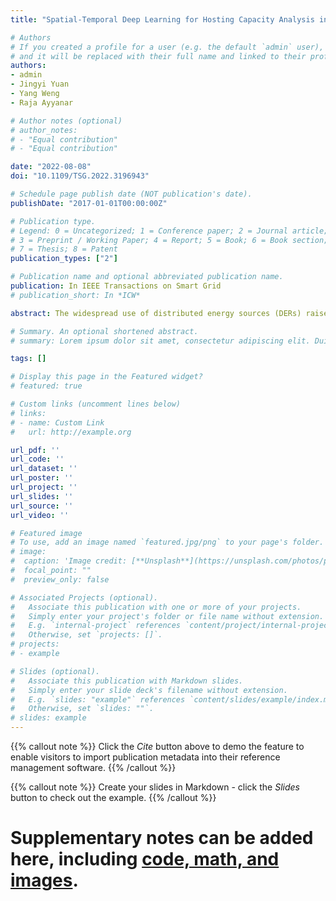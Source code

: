 ```yaml
---
title: "Spatial-Temporal Deep Learning for Hosting Capacity Analysis in Distribution Grids"

# Authors
# If you created a profile for a user (e.g. the default `admin` user), write the username (folder name) here 
# and it will be replaced with their full name and linked to their profile.
authors:
- admin
- Jingyi Yuan
- Yang Weng
- Raja Ayyanar

# Author notes (optional)
# author_notes:
# - "Equal contribution"
# - "Equal contribution"

date: "2022-08-08"
doi: "10.1109/TSG.2022.3196943"

# Schedule page publish date (NOT publication's date).
publishDate: "2017-01-01T00:00:00Z"

# Publication type.
# Legend: 0 = Uncategorized; 1 = Conference paper; 2 = Journal article;
# 3 = Preprint / Working Paper; 4 = Report; 5 = Book; 6 = Book section;
# 7 = Thesis; 8 = Patent
publication_types: ["2"]

# Publication name and optional abbreviated publication name.
publication: In IEEE Transactions on Smart Grid
# publication_short: In *ICW*

abstract: The widespread use of distributed energy sources (DERs) raises significant challenges for power system design, planning, and operation, leading to wide adaptation of tools on hosting capacity analysis (HCA). Traditional HCA methods conduct extensive power flow analysis. Due to the computation burden, these time-consuming methods fail to provide online hosting capacity (HC) in large distribution systems. To solve the problem, we first propose a deep learning-based problem formulation for HCA, which conducts offline training and determines HC in real time. The used learning model, long short-term memory (LSTM), implements historical time-series data to capture periodical patterns in distribution systems. However, directly applying LSTMs suffers from low accuracy due to the lack of consideration on spatial information, where location information like feeder topology is critical in nodal HCA. Therefore, we modify the forget gate function to dual forget gates, to capture the spatial correlation within the grid. Such a design turns the LSTM into the Spatial-Temporal LSTM (ST-LSTM). Moreover, as voltage violations are the most vital constraints in HCA, we design a voltage sensitivity gate to increase accuracy further. The results of LSTMs and ST-LSTMs on feeders, such as IEEE 34-, 123-bus feeders, and utility feeders, validate our designs.

# Summary. An optional shortened abstract.
# summary: Lorem ipsum dolor sit amet, consectetur adipiscing elit. Duis posuere tellus ac convallis placerat. Proin tincidunt magna sed ex sollicitudin condimentum.

tags: []

# Display this page in the Featured widget?
# featured: true

# Custom links (uncomment lines below)
# links:
# - name: Custom Link
#   url: http://example.org

url_pdf: ''
url_code: ''
url_dataset: ''
url_poster: ''
url_project: ''
url_slides: ''
url_source: ''
url_video: ''

# Featured image
# To use, add an image named `featured.jpg/png` to your page's folder. 
# image:
#  caption: 'Image credit: [**Unsplash**](https://unsplash.com/photos/pLCdAaMFLTE)'
#  focal_point: ""
#  preview_only: false

# Associated Projects (optional).
#   Associate this publication with one or more of your projects.
#   Simply enter your project's folder or file name without extension.
#   E.g. `internal-project` references `content/project/internal-project/index.md`.
#   Otherwise, set `projects: []`.
# projects:
# - example

# Slides (optional).
#   Associate this publication with Markdown slides.
#   Simply enter your slide deck's filename without extension.
#   E.g. `slides: "example"` references `content/slides/example/index.md`.
#   Otherwise, set `slides: ""`.
# slides: example
---
```


{{% callout note %}}
Click the *Cite* button above to demo the feature to enable visitors to import publication metadata into their reference management software.
{{% /callout %}}

{{% callout note %}}
Create your slides in Markdown - click the *Slides* button to check out the example.
{{% /callout %}}

# Supplementary notes can be added here, including [code, math, and images](https://wowchemy.com/docs/writing-markdown-latex/).
